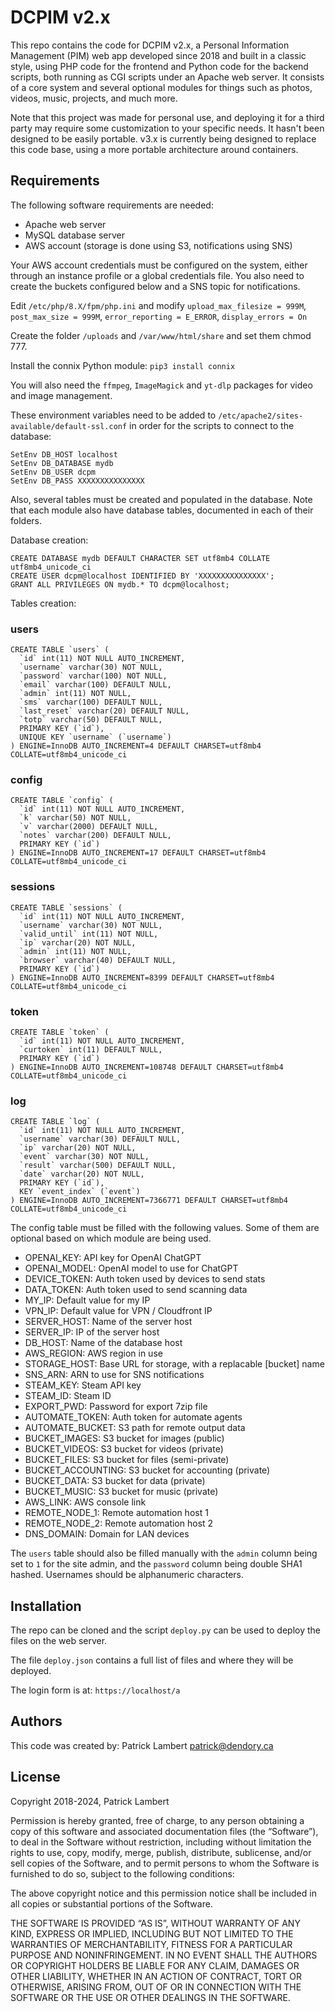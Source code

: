 # DCPIM v2.x

This repo contains the code for DCPIM v2.x, a Personal Information Management (PIM) web app developed since 2018 and built in a classic style, using PHP code for the frontend and Python code for the backend scripts, both running as CGI scripts under an Apache web server. It consists of a core system and several optional modules for things such as photos, videos, music, projects, and much more.

Note that this project was made for personal use, and deploying it for a third party may require some customization to your specific needs. It hasn't been designed to be easily portable. v3.x is currently being designed to replace this code base, using a more portable architecture around containers.


## Requirements

The following software requirements are needed:

* Apache web server
* MySQL database server
* AWS account (storage is done using S3, notifications using SNS)

Your AWS account credentials must be configured on the system, either through an instance profile or a global credentials file. You also need to create the buckets configured below and a SNS topic for notifications.

Edit `/etc/php/8.X/fpm/php.ini` and modify `upload_max_filesize = 999M`, `post_max_size = 999M`, `error_reporting = E_ERROR`, `display_errors = On`

Create the folder `/uploads` and `/var/www/html/share` and set them chmod 777.

Install the connix Python module: `pip3 install connix`

You will also need the `ffmpeg`, `ImageMagick` and `yt-dlp` packages for video and image management.

These environment variables need to be added to `/etc/apache2/sites-available/default-ssl.conf` in order for the scripts to connect to the database:

```
SetEnv DB_HOST localhost
SetEnv DB_DATABASE mydb
SetEnv DB_USER dcpm
SetEnv DB_PASS XXXXXXXXXXXXXXX
```

Also, several tables must be created and populated in the database. Note that each module also have database tables, documented in each of their folders.

Database creation:
```
CREATE DATABASE mydb DEFAULT CHARACTER SET utf8mb4 COLLATE utf8mb4_unicode_ci
CREATE USER dcpm@localhost IDENTIFIED BY 'XXXXXXXXXXXXXXX';
GRANT ALL PRIVILEGES ON mydb.* TO dcpm@localhost;
```

Tables creation:
### users
```
CREATE TABLE `users` (
  `id` int(11) NOT NULL AUTO_INCREMENT,
  `username` varchar(30) NOT NULL,
  `password` varchar(100) NOT NULL,
  `email` varchar(100) DEFAULT NULL,
  `admin` int(11) NOT NULL,
  `sms` varchar(100) DEFAULT NULL,
  `last_reset` varchar(20) DEFAULT NULL,
  `totp` varchar(50) DEFAULT NULL,
  PRIMARY KEY (`id`),
  UNIQUE KEY `username` (`username`)
) ENGINE=InnoDB AUTO_INCREMENT=4 DEFAULT CHARSET=utf8mb4 COLLATE=utf8mb4_unicode_ci
```

### config
```
CREATE TABLE `config` (
  `id` int(11) NOT NULL AUTO_INCREMENT,
  `k` varchar(50) NOT NULL,
  `v` varchar(2000) DEFAULT NULL,
  `notes` varchar(200) DEFAULT NULL,
  PRIMARY KEY (`id`)
) ENGINE=InnoDB AUTO_INCREMENT=17 DEFAULT CHARSET=utf8mb4 COLLATE=utf8mb4_unicode_ci
```

### sessions
```
CREATE TABLE `sessions` (
  `id` int(11) NOT NULL AUTO_INCREMENT,
  `username` varchar(30) NOT NULL,
  `valid_until` int(11) NOT NULL,
  `ip` varchar(20) NOT NULL,
  `admin` int(11) NOT NULL,
  `browser` varchar(40) DEFAULT NULL,
  PRIMARY KEY (`id`)
) ENGINE=InnoDB AUTO_INCREMENT=8399 DEFAULT CHARSET=utf8mb4 COLLATE=utf8mb4_unicode_ci
```

### token
```
CREATE TABLE `token` (
  `id` int(11) NOT NULL AUTO_INCREMENT,
  `curtoken` int(11) DEFAULT NULL,
  PRIMARY KEY (`id`)
) ENGINE=InnoDB AUTO_INCREMENT=108748 DEFAULT CHARSET=utf8mb4 COLLATE=utf8mb4_unicode_ci
```

### log
```
CREATE TABLE `log` (
  `id` int(11) NOT NULL AUTO_INCREMENT,
  `username` varchar(30) DEFAULT NULL,
  `ip` varchar(20) NOT NULL,
  `event` varchar(30) NOT NULL,
  `result` varchar(500) DEFAULT NULL,
  `date` varchar(20) NOT NULL,
  PRIMARY KEY (`id`),
  KEY `event_index` (`event`)
) ENGINE=InnoDB AUTO_INCREMENT=7366771 DEFAULT CHARSET=utf8mb4 COLLATE=utf8mb4_unicode_ci
```

The config table must be filled with the following values. Some of them are optional based on which module are being used.

* OPENAI_KEY: API key for OpenAI ChatGPT
* OPENAI_MODEL: OpenAI model to use for ChatGPT
* DEVICE_TOKEN: Auth token used by devices to send stats
* DATA_TOKEN: Auth token used to send scanning data
* MY_IP: Default value for my IP
* VPN_IP: Default value for VPN / Cloudfront IP
* SERVER_HOST: Name of the server host
* SERVER_IP: IP of the server host
* DB_HOST: Name of the database host
* AWS_REGION: AWS region in use
* STORAGE_HOST: Base URL for storage, with a replacable [bucket] name
* SNS_ARN: ARN to use for SNS notifications
* STEAM_KEY: Steam API key
* STEAM_ID: Steam ID
* EXPORT_PWD: Password for export 7zip file
* AUTOMATE_TOKEN: Auth token for automate agents
* AUTOMATE_BUCKET: S3 path for remote output data
* BUCKET_IMAGES: S3 bucket for images (public)
* BUCKET_VIDEOS: S3 bucket for videos (private)
* BUCKET_FILES: S3 bucket for files (semi-private)
* BUCKET_ACCOUNTING: S3 bucket for accounting (private)
* BUCKET_DATA: S3 bucket for data (private)
* BUCKET_MUSIC: S3 bucket for music (private)
* AWS_LINK: AWS console link
* REMOTE_NODE_1: Remote automation host 1
* REMOTE_NODE_2: Remote automation host 2
* DNS_DOMAIN: Domain for LAN devices

The `users` table should also be filled manually with the `admin` column being set to `1` for the site admin, and the `password` column being double SHA1 hashed. Usernames should be alphanumeric characters.


## Installation

The repo can be cloned and the script `deploy.py` can be used to deploy the files on the web server.

The file `deploy.json` contains a full list of files and where they will be deployed.

The login form is at: `https://localhost/a`


## Authors

This code was created by: Patrick Lambert patrick@dendory.ca


## License

Copyright 2018-2024, Patrick Lambert

Permission is hereby granted, free of charge, to any person obtaining a copy of this software and associated documentation files (the “Software”), to deal in the Software without restriction, including without limitation the rights to use, copy, modify, merge, publish, distribute, sublicense, and/or sell copies of the Software, and to permit persons to whom the Software is furnished to do so, subject to the following conditions:

The above copyright notice and this permission notice shall be included in all copies or substantial portions of the Software.

THE SOFTWARE IS PROVIDED “AS IS”, WITHOUT WARRANTY OF ANY KIND, EXPRESS OR IMPLIED, INCLUDING BUT NOT LIMITED TO THE WARRANTIES OF MERCHANTABILITY, FITNESS FOR A PARTICULAR PURPOSE AND NONINFRINGEMENT. IN NO EVENT SHALL THE AUTHORS OR COPYRIGHT HOLDERS BE LIABLE FOR ANY CLAIM, DAMAGES OR OTHER LIABILITY, WHETHER IN AN ACTION OF CONTRACT, TORT OR OTHERWISE, ARISING FROM, OUT OF OR IN CONNECTION WITH THE SOFTWARE OR THE USE OR OTHER DEALINGS IN THE SOFTWARE.

